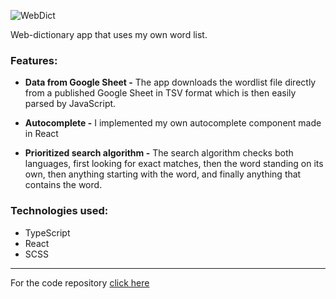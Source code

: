 ![WebDict](https://stuff.p-kin.com/screentogif/webdict.gif)

Web-dictionary app that uses my own word list.  

### Features: 
- **Data from Google Sheet -**
The app downloads the wordlist file directly from a published Google Sheet in TSV format which is then easily parsed by JavaScript.

- **Autocomplete -**
I implemented my own autocomplete component made in React

- **Prioritized search algorithm -**
The search algorithm checks both languages, first looking for exact matches, then the word standing on its own, then anything starting with the word, and finally anything that contains the word. 

### Technologies used: 
- TypeScript
- React
- SCSS

---
For the code repository [click here](https://github.com/KinPeter/Old-Code/tree/master/Web-Dictionary-React)
